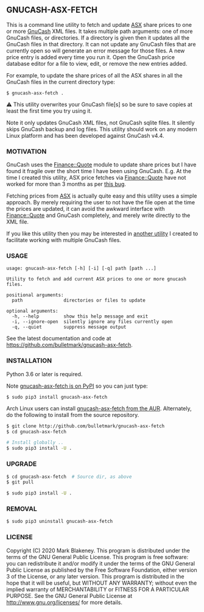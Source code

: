 ## GNUCASH-ASX-FETCH

This is a command line utility to fetch and update
[ASX](https://asx.com.au) share prices to one or more
[GnuCash](https://www.gnucash.org/) XML files. It takes multiple path
arguments: one of more GnuCash files, or directories. If a directory is
given then it updates all the GnuCash files in that directory. It can
not update any GnuCash files that are currently open so will generate an
error message for those files. A new price entry is added every time you
run it. Open the GnuCash price database editor for a file to view, edit,
or remove the new entries added.

For example, to update the share prices of all the ASX shares in all the
GnuCash files in the current directory type:

```
$ gnucash-asx-fetch .
```

:warning: This utility overwrites your GnuCash file[s] so be sure to save
copies at least the first time you try using it.

Note it only updates GnuCash XML files, not GnuCash sqlite files. It
silently skips GnuCash backup and log files.
This utility should work on any modern Linux platform and has been
developed against GnuCash v4.4.

### MOTIVATION

GnuCash uses the [Finance::Quote](https://github.com/finance-quote)
module to update share prices but I have found it fragile over the short
time I have been using GnuCash. E.g. At the time I created this utility,
ASX price fetches via [Finance::Quote](https://github.com/finance-quote)
have not worked for more than 3 months as per [this
bug](https://github.com/finance-quote/finance-quote/issues/166).

Fetching prices from [ASX](https://asx.com.au) is actually quite easy
and this utility uses a simple approach. By merely requiring the user to
not have the file open at the time the prices are updated, it can avoid
the awkward interface with
[Finance::Quote](https://github.com/finance-quote) and GnuCash
completely, and merely write directly to the XML file.

If you like this utility then you may be interested in [another
utility](https://github.com/bulletmark/gnucash-select) I created to
facilitate working with multiple GnuCash files.

### USAGE

```
usage: gnucash-asx-fetch [-h] [-i] [-q] path [path ...]

Utility to fetch and add current ASX prices to one or more gnucash files.

positional arguments:
  path               directories or files to update

optional arguments:
  -h, --help         show this help message and exit
  -i, --ignore-open  silently ignore any files currently open
  -q, --quiet        suppress message output
```

See the latest documentation and code at
https://github.com/bulletmark/gnucash-asx-fetch.

### INSTALLATION

Python 3.6 or later is required.

Note [gnucash-asx-fetch is on
PyPI](https://pypi.org/project/gnucash-asx-fetch/) so you can just type:

```
$ sudo pip3 install gnucash-asx-fetch
```

Arch Linux users can install [gnucash-asx-fetch from the
AUR](https://aur.archlinux.org/packages/gnucash-asx-fetch/).
Alternately, do the following to install from the source repository.

```sh
$ git clone http://github.com/bulletmark/gnucash-asx-fetch
$ cd gnucash-asx-fetch

# Install globally ..
$ sudo pip3 install -U .
```

### UPGRADE

```sh
$ cd gnucash-asx-fetch  # Source dir, as above
$ git pull

$ sudo pip3 install -U .
```

### REMOVAL

```sh
$ sudo pip3 uninstall gnucash-asx-fetch
```

### LICENSE

Copyright (C) 2020 Mark Blakeney. This program is distributed under the
terms of the GNU General Public License.
This program is free software: you can redistribute it and/or modify it
under the terms of the GNU General Public License as published by the
Free Software Foundation, either version 3 of the License, or any later
version.
This program is distributed in the hope that it will be useful, but
WITHOUT ANY WARRANTY; without even the implied warranty of
MERCHANTABILITY or FITNESS FOR A PARTICULAR PURPOSE. See the GNU General
Public License at <http://www.gnu.org/licenses/> for more details.
